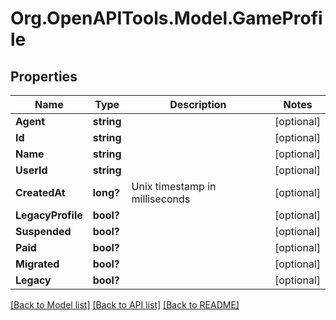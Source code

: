# Org.OpenAPITools.Model.GameProfile
## Properties

Name | Type | Description | Notes
------------ | ------------- | ------------- | -------------
**Agent** | **string** |  | [optional] 
**Id** | **string** |  | [optional] 
**Name** | **string** |  | [optional] 
**UserId** | **string** |  | [optional] 
**CreatedAt** | **long?** | Unix timestamp in milliseconds | [optional] 
**LegacyProfile** | **bool?** |  | [optional] 
**Suspended** | **bool?** |  | [optional] 
**Paid** | **bool?** |  | [optional] 
**Migrated** | **bool?** |  | [optional] 
**Legacy** | **bool?** |  | [optional] 

[[Back to Model list]](../README.md#documentation-for-models) [[Back to API list]](../README.md#documentation-for-api-endpoints) [[Back to README]](../README.md)

